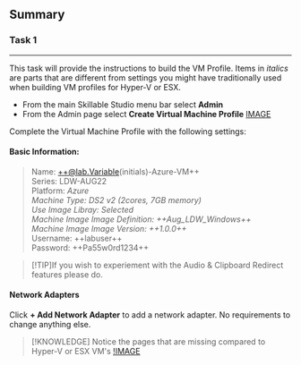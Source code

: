 ## Summary

### Task 1

---

This task will provide the instructions to build the VM Profile.  Items in *italics* are parts that are different from settings you might have traditionally used when building VM profiles for Hyper-V or ESX.

 - From the main Skillable Studio menu bar select **Admin**
 - From the Admin page select **Create Virtual Machine Profile**
 [IMAGE](images/001.jpg)
 
 Complete the Virtual Machine Profile with the following settings:
 
 #### Basic Information:
 
 > Name: ++@lab.Variable(initials)-Azure-VM++    
 > Series: LDW-AUG22    
 > Platform: *Azure*    
 > *Machine Type: DS2 v2 (2cores, 7GB memory)*    
 > *Use Image Libray: Selected*    
 > *Machine Image Image Definition: ++Aug_LDW_Windows++*    
 > *Machine Image Image Version: ++1.0.0++*    
 > Username: ++labuser++    
 > Password: ++Pa55w0rd1234++    
 
>[!TIP]If you wish to experiement with the Audio & Clipboard Redirect features please do.

#### Network Adapters

Click **+ Add Network Adapter** to add a network adapter.  No requirements to change anything else.

>[!KNOWLEDGE] Notice the pages that are missing compared to Hyper-V or ESX VM's
>[!IMAGE](images/002.jpg)
 
